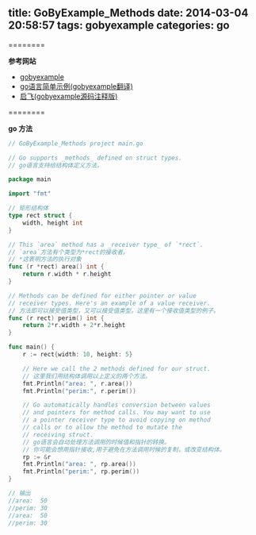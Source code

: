 title: GoByExample_Methods
date: 2014-03-04 20:58:57
tags: gobyexample
categories: go
---

<!--head-->

========

**参考网站**

* [gobyexample](https://gobyexample.com/ "gobyexample")
* [go语言简单示例(gobyexample翻译)](http://bbs.csdn.net/topics/390557446 "go语言简单示例")
* [启飞(gobyexample源码注释版)](http://qefee.com/tags/gobyexample/ "启飞")

========

**go 方法**

<!--more-->

<!--body-->

``` go
// GoByExample_Methods project main.go

// Go supports _methods_ defined on struct types.
// go语言支持给结构体定义方法。

package main

import "fmt"

// 矩形结构体
type rect struct {
	width, height int
}

// This `area` method has a _receiver type_ of `*rect`.
// `area`方法有个类型为*rect的接收者。
// *这表明方法的执行对象
func (r *rect) area() int {
	return r.width * r.height
}

// Methods can be defined for either pointer or value
// receiver types. Here's an example of a value receiver.
// 方法即可以接受值类型，又可以接受值类型。这里有一个接收值类型的例子。
func (r rect) perim() int {
	return 2*r.width + 2*r.height
}

func main() {
	r := rect{width: 10, height: 5}

	// Here we call the 2 methods defined for our struct.
	// 这里我们用结构体调用以上定义的两个方法。
	fmt.Println("area: ", r.area())
	fmt.Println("perim:", r.perim())

	// Go automatically handles conversion between values
	// and pointers for method calls. You may want to use
	// a pointer receiver type to avoid copying on method
	// calls or to allow the method to mutate the
	// receiving struct.
	// go语言会自动处理方法调用的时候值和指针的转换。
	// 你可能会想用指针接收,用于避免在方法调用时候的复制，或改变结构体。
	rp := &r
	fmt.Println("area: ", rp.area())
	fmt.Println("perim:", rp.perim())
}

// 输出
//area:  50
//perim: 30
//area:  50
//perim: 30

```